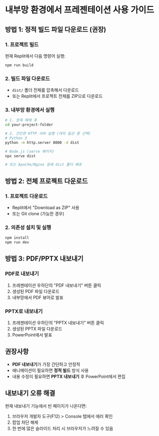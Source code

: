 # 내부망 환경에서 프레젠테이션 사용 가이드

## 방법 1: 정적 빌드 파일 다운로드 (권장)

### 1. 프로젝트 빌드
현재 Replit에서 다음 명령어 실행:
```bash
npm run build
```

### 2. 빌드 파일 다운로드
- `dist/` 폴더 전체를 압축해서 다운로드
- 또는 Replit에서 프로젝트 전체를 ZIP으로 다운로드

### 3. 내부망 환경에서 실행
```bash
# 1. 압축 해제 후
cd your-project-folder

# 2. 간단한 HTTP 서버 실행 (여러 옵션 중 선택)
# Python 3
python -m http.server 8080 -d dist

# Node.js (serve 패키지)
npx serve dist

# 또는 Apache/Nginx 등에 dist 폴더 배포
```

## 방법 2: 전체 프로젝트 다운로드

### 1. 프로젝트 다운로드
- Replit에서 "Download as ZIP" 사용
- 또는 Git clone (가능한 경우)

### 2. 의존성 설치 및 실행
```bash
npm install
npm run dev
```

## 방법 3: PDF/PPTX 내보내기

### PDF로 내보내기
1. 프레젠테이션 우하단의 "PDF 내보내기" 버튼 클릭
2. 생성된 PDF 파일 다운로드
3. 내부망에서 PDF 뷰어로 발표

### PPTX로 내보내기
1. 프레젠테이션 우하단의 "PPTX 내보내기" 버튼 클릭
2. 생성된 PPTX 파일 다운로드
3. PowerPoint에서 발표

## 권장사항
- **PDF 내보내기**가 가장 간단하고 안정적
- 애니메이션이 필요하면 **정적 빌드** 방식 사용
- 내용 수정이 필요하면 **PPTX 내보내기** 후 PowerPoint에서 편집

## 내보내기 오류 해결
현재 내보내기 기능에서 빈 페이지가 나온다면:
1. 브라우저 개발자 도구(F12) > Console 탭에서 에러 확인
2. 팝업 차단 해제
3. 한 번에 많은 슬라이드 처리 시 브라우저가 느려질 수 있음